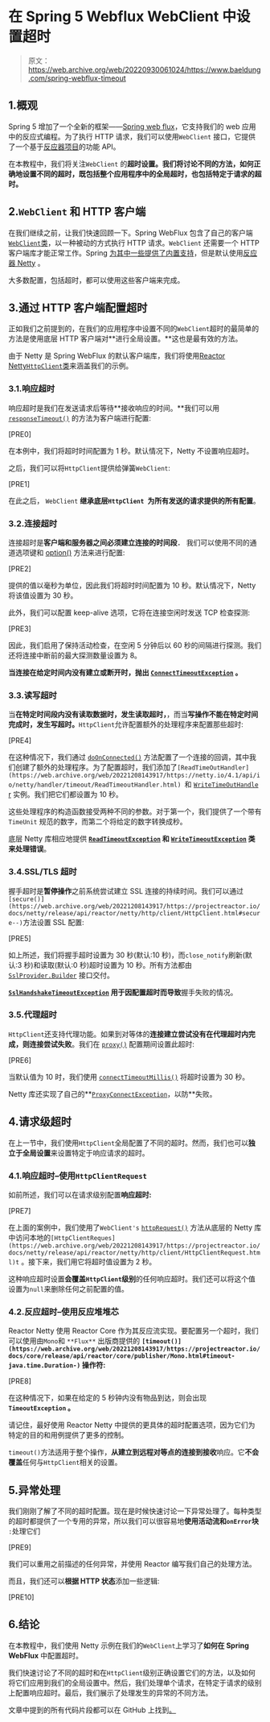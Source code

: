 # 在 Spring 5 Webflux WebClient 中设置超时

> 原文：<https://web.archive.org/web/20220930061024/https://www.baeldung.com/spring-webflux-timeout>

## 1.概观

Spring 5 增加了一个全新的框架——[Spring web flux](/web/20221208143917/https://www.baeldung.com/spring-webflux)，它支持我们的 web 应用中的反应式编程。为了执行 HTTP 请求，我们可以使用`WebClient` 接口，它提供了一个基于[反应器项目](/web/20221208143917/https://www.baeldung.com/reactor-core)的功能 API。

在本教程中，我们将关注`WebClient` 的**超时设置。我们将讨论不同的方法，如何正确地设置不同的超时，既包括整个应用程序中的全局超时，也包括特定于请求的超时。**

## 2.`WebClient` 和 HTTP 客户端

在我们继续之前，让我们快速回顾一下。Spring WebFlux 包含了自己的客户端 [`WebClient`类](/web/20221208143917/https://www.baeldung.com/spring-5-webclient)，以一种被动的方式执行 HTTP 请求。`WebClient` 还需要一个 HTTP 客户端库才能正常工作。Spring [为其中一些提供了内置支持](https://web.archive.org/web/20221208143917/https://docs.spring.io/spring-framework/docs/current/reference/html/web-reactive.html#webflux-client)，但是默认使用[反应器 Netty](https://web.archive.org/web/20221208143917/https://github.com/reactor/reactor-netty) 。

大多数配置，包括超时，都可以使用这些客户端来完成。

## 3.通过 HTTP 客户端配置超时

正如我们之前提到的，在我们的应用程序中设置不同的`WebClient`超时的最简单的方法是使用底层 HTTP 客户端对**进行全局设置。**这也是最有效的方法。

由于 Netty 是 Spring WebFlux 的默认客户端库，我们将使用[Reactor Netty`HttpClient`类](https://web.archive.org/web/20221208143917/https://projectreactor.io/docs/netty/release/reference/index.html#http-client)来涵盖我们的示例。

### 3.1.响应超时

响应超时是我们在发送请求后等待**接收响应的时间。**我们可以用 [`responseTimeout()`](https://web.archive.org/web/20221208143917/https://projectreactor.io/docs/netty/release/api/reactor/netty/http/client/HttpClient.html#responseTimeout-java.time.Duration-) 的方法为客户端进行配置:

[PRE0]

在本例中，我们将超时时间配置为 1 秒。默认情况下，Netty 不设置响应超时。

之后，我们可以将`HttpClient`提供给弹簧`WebClient`:

[PRE1]

在此之后， `WebClient` **继承底层`HttpClient `为所有发送的请求提供的所有配置**。

### 3.2.连接超时

连接超时是**客户端和服务器之间必须建立连接的时间段`. `** 我们可以使用不同的通道选项键和 [option()](https://web.archive.org/web/20221208143917/https://projectreactor.io/docs/netty/release/api/reactor/netty/transport/Transport.html#option-io.netty.channel.ChannelOption-O-) 方法来进行配置:

[PRE2]

提供的值以毫秒为单位，因此我们将超时时间配置为 10 秒。默认情况下，Netty 将该值设置为 30 秒。

此外，我们可以配置 keep-alive 选项，它将在连接空闲时发送 TCP 检查探测:

[PRE3]

因此，我们启用了保持活动检查，在空闲 5 分钟后以 60 秒的间隔进行探测。我们还将连接中断前的最大探测数量设置为 8。

**当连接在给定时间内没有建立或断开时，抛出 [`ConnectTimeoutException`](https://web.archive.org/web/20221208143917/https://netty.io/4.1/api/io/netty/channel/ConnectTimeoutException.html) 。**

### 3.3.读写超时

当**在特定时间段内没有读取数据时，发生读取超时，**，而当**写操作不能在特定时间完成时，发生写超时。**`HttpClient`允许配置额外的处理程序来配置那些超时:

[PRE4]

在这种情况下，我们通过 [`doOnConnected()`](https://web.archive.org/web/20221208143917/https://projectreactor.io/docs/netty/release/api/reactor/netty/transport/ClientTransport.html#doOnConnect-java.util.function.Consumer-) 方法配置了一个连接的回调，其中我们创建了额外的处理程序。为了配置超时，我们添加了`[ReadTimeOutHandler](https://web.archive.org/web/20221208143917/https://netty.io/4.1/api/io/netty/handler/timeout/ReadTimeoutHandler.html) `和 [`WriteTimeOutHandle` r](https://web.archive.org/web/20221208143917/https://netty.io/4.1/api/io/netty/handler/timeout/WriteTimeoutHandler.html) 实例。我们把它们都设置为 10 秒。

这些处理程序的构造函数接受两种不同的参数。对于第一个，我们提供了一个带有`TimeUnit` 规范的数字，而第二个将给定的数字转换成秒。

底层 Netty 库相应地提供 **[`ReadTimeoutException`](https://web.archive.org/web/20221208143917/https://netty.io/4.1/api/io/netty/handler/timeout/ReadTimeoutException.html) 和 [`WriteTimeoutException`](https://web.archive.org/web/20221208143917/https://netty.io/4.1/api/io/netty/handler/timeout/WriteTimeoutException.html) 类来处理错误**。

### 3.4.SSL/TLS 超时

握手超时是**暂停操作**之前系统尝试建立 SSL 连接的持续时间。我们可以通过`[secure()](https://web.archive.org/web/20221208143917/https://projectreactor.io/docs/netty/release/api/reactor/netty/http/client/HttpClient.html#secure--)`方法设置 SSL 配置:

[PRE5]

如上所述，我们将握手超时设置为 30 秒(默认:10 秒)，而`close_notify`刷新(默认:3 秒)和读取(默认:0 秒)超时设置为 10 秒。所有方法都由 [`SslProvider.Builder`](https://web.archive.org/web/20221208143917/https://projectreactor.io/docs/netty/release/api/reactor/netty/tcp/SslProvider.Builder.html) 接口交付。

**[`SslHandshakeTimeoutException`](https://web.archive.org/web/20221208143917/https://netty.io/4.1/api/io/netty/handler/ssl/SslHandshakeTimeoutException.html "class in io.netty.handler.ssl") 用于因配置超时而导致**握手失败的情况。

### 3.5.代理超时

`HttpClient`还支持代理功能。如果到对等体的**连接建立尝试没有在代理超时内完成，则连接尝试失败**。我们在 [`proxy()`](https://web.archive.org/web/20221208143917/https://projectreactor.io/docs/netty/release/api/reactor/netty/transport/ClientTransport.html#proxy-java.util.function.Consumer-) 配置期间设置此超时:

[PRE6]

当默认值为 10 时，我们使用 [`connectTimeoutMillis()`](https://web.archive.org/web/20221208143917/https://projectreactor.io/docs/netty/release/api/reactor/netty/transport/ProxyProvider.Builder.html#connectTimeoutMillis-long-) 将超时设置为 30 秒。

Netty 库还实现了自己的**[`ProxyConnectException`](https://web.archive.org/web/20221208143917/https://netty.io/4.1/api/io/netty/handler/proxy/ProxyConnectException.html)，以防**失败。

## 4.请求级超时

在上一节中，我们使用`HttpClient`全局配置了不同的超时。然而，我们也可以**独立于全局设置**来设置特定于响应请求的超时。

### 4.1.响应超时–使用`HttpClientRequest`

如前所述，我们可以在请求级别配置**响应超时:**

[PRE7]

在上面的案例中，我们使用了`WebClient's` [`httpRequest()`](https://web.archive.org/web/20221208143917/https://docs.spring.io/spring-framework/docs/current/javadoc-api/org/springframework/web/reactive/function/client/WebClient.RequestHeadersSpec.html#httpRequest-java.util.function.Consumer-) 方法从底层的 Netty 库中访问本地的`[HttpClientReques](https://web.archive.org/web/20221208143917/https://projectreactor.io/docs/netty/release/api/reactor/netty/http/client/HttpClientRequest.html)t` 。接下来，我们用它将超时值设置为 2 秒。

这种响应超时设置**会覆盖`HttpClient`级别**的任何响应超时。我们还可以将这个值设置为`null`来删除任何之前配置的值。

### 4.2.反应超时–使用反应堆堆芯

Reactor Netty 使用 Reactor Core 作为其反应流实现。要配置另一个超时，我们可以使用由`Mono`和 `**Flux**` 出版商提供的 **`[timeout()](https://web.archive.org/web/20221208143917/https://projectreactor.io/docs/core/release/api/reactor/core/publisher/Mono.html#timeout-java.time.Duration-)` 操作符:**

[PRE8]

在这种情况下，如果在给定的 5 秒钟内没有物品到达，则会出现 **`TimeoutException` 。**

请记住，最好使用 Reactor Netty 中提供的更具体的超时配置选项，因为它们为特定的目的和用例提供了更多的控制。

`timeout()`方法适用于整个操作，**从建立到远程对等点的连接到接收**响应。它**不会覆盖**任何与`HttpClient`相关的设置。

## 5.异常处理

我们刚刚了解了不同的超时配置。现在是时候快速讨论一下异常处理了。每种类型的超时都提供了一个专用的异常，所以我们可以很容易地**使用活动流和`onError`块** `:`处理它们

[PRE9]

我们可以重用之前描述的任何异常，并使用 Reactor 编写我们自己的处理方法。

而且，我们还可以**根据 HTTP 状态**添加一些逻辑:

[PRE10]

## 6.结论

在本教程中，我们使用 Netty 示例在我们的`WebClient`上学习了**如何在 Spring WebFlux** 中配置超时。

我们快速讨论了不同的超时和在`HttpClient`级别正确设置它们的方法，以及如何将它们应用到我们的全局设置中。然后，我们处理单个请求，在特定于请求的级别上配置响应超时。最后，我们展示了处理发生的异常的不同方法。

文章中提到的所有代码片段都可以在 GitHub 上找到[。](https://web.archive.org/web/20221208143917/https://github.com/eugenp/tutorials/tree/master/spring-5-webflux)